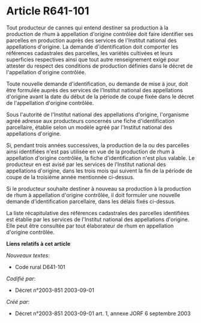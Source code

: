 # Article R641-101

Tout producteur de cannes qui entend destiner sa production à la production de rhum à appellation d'origine contrôlée doit
faire identifier ses parcelles en production auprès des services de l'Institut national des appellations d'origine. La
demande d'identification doit comporter les références cadastrales des parcelles, les variétés cultivées et leurs superficies
respectives ainsi que tout autre renseignement exigé pour attester du respect des conditions de production définies dans le
décret de l'appellation d'origine contrôlée.

Toute nouvelle demande d'identification, ou demande de mise à jour, doit être formulée auprès des services de l'Institut
national des appellations d'origine avant la date du début de la période de coupe fixée dans le décret de l'appellation
d'origine contrôlée.

Sous l'autorité de l'Institut national des appellations d'origine, l'organisme agréé adresse aux producteurs concernés une
fiche d'identification parcellaire, établie selon un modèle agréé par l'Institut national des appellations d'origine.

Si, pendant trois années successives, la production de la ou des parcelles ainsi identifiées n'est pas utilisée en vue de la
production de rhum à appellation d'origine contrôlée, la fiche d'identification n'est plus valable. Le producteur en est
avisé par les services de l'Institut national des appellations d'origine, dans les trois mois qui suivent la fin de la
période de coupe de la troisième année mentionnée ci-dessus.

Si le producteur souhaite destiner à nouveau sa production à la production de rhum à appellation d'origine contrôlée, il doit
formuler une nouvelle demande d'identification parcellaire, dans les délais fixés ci-dessus.

La liste récapitulative des références cadastrales des parcelles identifiées est établie par les services de l'Institut
national des appellations d'origine. Elle peut être consultée par tout élaborateur de rhum en appellation d'origine
contrôlée.

**Liens relatifs à cet article**

_Nouveaux textes_:

  - Code rural D641-101

_Codifié par_:

  - Décret n°2003-851 2003-09-01

_Créé par_:

  - Décret n°2003-851 2003-09-01 art. 1, annexe JORF 6 septembre 2003
